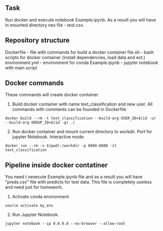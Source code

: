 ## Task
Run docker and execute notebook Example.ipynb. As a result you will have in mounted directory nes file - test.csv.

## Repository structure
Dockerfile - file with commands for build a docker container
file.sh - bash scripts for docker container (install dependencies, load data and ext.)
environment.yml - environment for conda
Example.ipynb - jupyter notebook with main script

## Docker commands
These commands will create docker container
1) Build docker container with name text_classification and new user. All commands with comments can be founded in Dockerfile
``` 
docker build --rm -t text_classification --build-arg USER_ID=$(id -u) --build-arg GROUP_ID=$(id -g) ./ 
```
2) Run docker container and mount current directory to workdir. Port for jupyter Notebook. Interactive mode.
```
docker run --rm -v $(pwd):/workdir -p 8888:8888 -it text_classification
```

## Pipeline inside docker contatiner
You need t oexecute Example.ipynb file and as a result you will have "preds.csv" file with predicts for test data. This file is completely useless and need just for homework.
1) Activate conda environment
```
source activate my_env
```
2) Run Jupyter Notebook. 
```
jupyter notebook --ip 0.0.0.0 --no-browser --allow-root
```